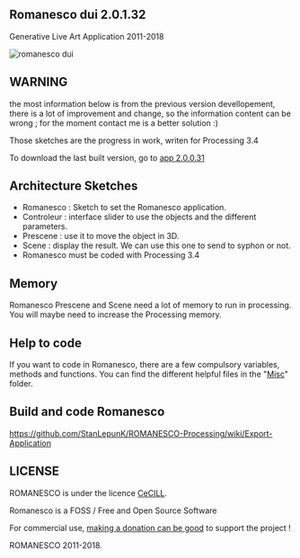 ## Romanesco dui 2.0.1.32
Generative Live Art Application
2011-2018

![romanesco dui](https://www.dropbox.com/s/6lda07rkl2u8g2q/Romaneco_soft_32_18_11_5.jpg?dl=0)

## WARNING
the most information below is from the previous version devellopement, there is a lot of improvement and change, so the information content can be wrong ; for the moment contact me is a better solution :)

Those sketches are the progress in work, writen for Processing 3.4

To download the last built version, go to [app 2.0.0.31](http://romanescoproject.wordpress.com/download/)

## Architecture Sketches
- Romanesco : Sketch to set the Romanesco application.
- Controleur : interface slider to use the objects and the different parameters.
- Prescene : use it to move the object in 3D.
- Scene : display the result. We can use this one to send to syphon or not.
- Romanesco must be coded with Processing 3.4

## Memory
Romanesco Prescene and Scene need a lot of memory to run in processing. You will maybe need to increase the Processing memory.

## Help to code
If you want to code in Romanesco, there are a few compulsory variables, methods and functions. You can find the different helpful files in the "[Misc](./MISC)" folder.

## Build and code Romanesco
https://github.com/StanLepunK/ROMANESCO-Processing/wiki/Export-Application

## LICENSE
ROMANESCO is under the licence [CeCILL](http://www.cecill.info/licences/Licence_CeCILL_V2.1-en.html).

Romanesco is a FOSS / Free and Open Source Software

For commercial use, [making a donation can be good](http://romanescoproject.wordpress.com/download/) to support the project !

ROMANESCO 2011-2018.
